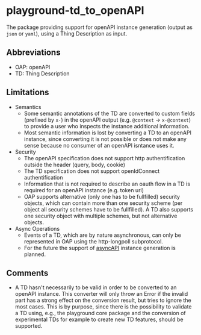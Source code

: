 # playground-td_to_openAPI

The package providing support for openAPI instance generation (output as `json` or `yaml`), using a Thing Description as input.

## Abbreviations

* OAP: openAPI
* TD: Thing Description

## Limitations

* Semantics
  * Some semantic annotations of the TD are converted to custom fields (prefixed by `x-`) in the openAPI output (e.g. `@context` -> `x-@context`) to provide a user who inspects the instance additional information.
  * Most semantic information is lost by converting a TD to an openAPI instance, since converting it is not possible or does not make any sense because no consumer of an openAPI isntance uses it.
* Security
  * The openAPI specification does not support http authentification outside the header (query, body, cookie)
  * The TD specification does not support openIdConnect authentification
  * Information that is not required to describe an oauth flow in a TD is required for an openAPI instance (e.g. token url)
  * OAP supports alternative (only one has to be fullfilled) security objects, which can contain more than one security scheme (per object all security schemes have to be fullfilled). A TD also supports one security object with multiple schemes, but not alternative objects.
* Async Operations
  * Events of a TD, which are by nature asynchronous, can only be represented in OAP using the http-longpoll subprotocol.
  * For the future the support of [asyncAPI](https://asyncapi.com) instance generation is planned.

## Comments

* A TD hasn't necessarily to be valid in order to be converted to an openAPI instance. This converter will only throw an Error if the invalid part has a strong effect on the conversion result, but tries to ignore the most cases. This is by purpose, since there is the possibility to validate a TD using, e.g., the playground core package and the conversion of experimental TDs for example to create new TD features, should be supported.
